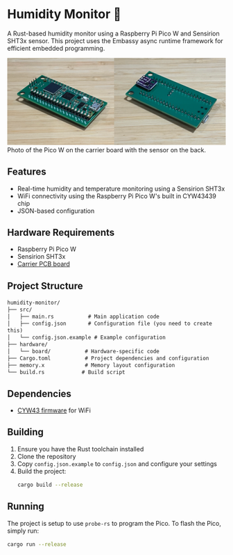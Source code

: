 # Humidity Monitor 🚧

A Rust-based humidity monitor using a Raspberry Pi Pico W and Sensirion SHT3x sensor. This project uses the Embassy async runtime framework for efficient embedded programming.

![Photo of the Pico W on the carrier board with the sensor on the back](./board-only.png)
Photo of the Pico W on the carrier board with the sensor on the back.

## Features
- Real-time humidity and temperature monitoring using a Sensirion SHT3x
- WiFi connectivity using the Raspberry Pi Pico W's built in CYW43439 chip
- JSON-based configuration

## Hardware Requirements
- Raspberry Pi Pico W
- Sensirion SHT3x
- [Carrier PCB board](./hardware/board/)

## Project Structure

```
humidity-monitor/
├── src/
│   ├── main.rs           # Main application code
│   ├── config.json       # Configuration file (you need to create this)
│   └── config.json.example # Example configuration
├── hardware/
│   └── board/           # Hardware-specific code
├── Cargo.toml           # Project dependencies and configuration
├── memory.x             # Memory layout configuration
└── build.rs            # Build script
```

## Dependencies

- [CYW43 firmware](../cyw43-firmware/) for WiFi

## Building

1. Ensure you have the Rust toolchain installed
2. Clone the repository
3. Copy `config.json.example` to `config.json` and configure your settings
4. Build the project:
   ```bash
   cargo build --release
   ```

## Running

The project is setup to use `probe-rs` to program the Pico. To flash the Pico, simply run:

```bash
cargo run --release
```
